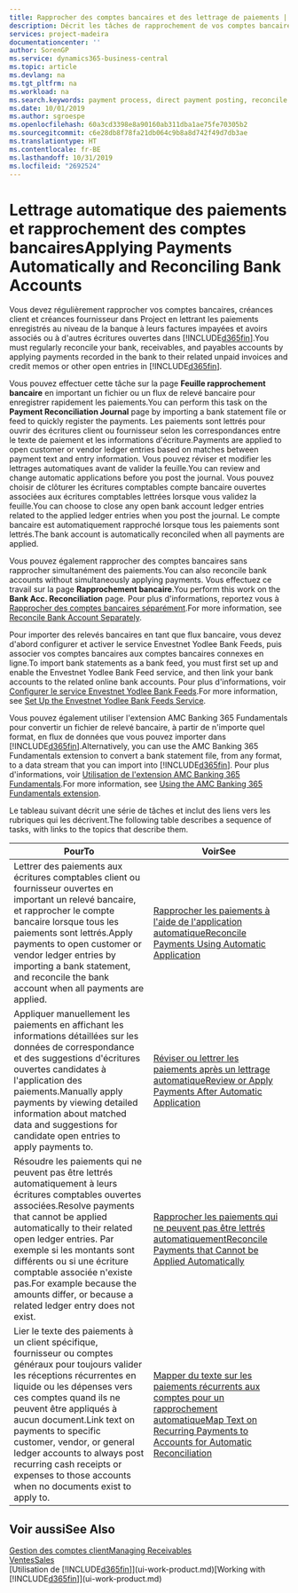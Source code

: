 ```yaml
---
title: Rapprocher des comptes bancaires et des lettrage de paiements | Microsoft Docs
description: Décrit les tâches de rapprochement de vos comptes bancaires, client, et fournisseur, valider des règlements ou des frais, et lettrer des paiements automatiquement.
services: project-madeira
documentationcenter: ''
author: SorenGP
ms.service: dynamics365-business-central
ms.topic: article
ms.devlang: na
ms.tgt_pltfrm: na
ms.workload: na
ms.search.keywords: payment process, direct payment posting, reconcile payment, expenses, cash receipts
ms.date: 10/01/2019
ms.author: sgroespe
ms.openlocfilehash: 60a3cd3398e8a90160ab311dba1ae75fe70305b2
ms.sourcegitcommit: c6e28db8f78fa21db064c9b8a8d742f49d7db3ae
ms.translationtype: HT
ms.contentlocale: fr-BE
ms.lasthandoff: 10/31/2019
ms.locfileid: "2692524"
---
```

# <a name="applying-payments-automatically-and-reconciling-bank-accounts"></a><span data-ttu-id="8ed16-103">Lettrage automatique des paiements et rapprochement des comptes bancaires</span><span class="sxs-lookup"><span data-stu-id="8ed16-103">Applying Payments Automatically and Reconciling Bank Accounts</span></span>
<span data-ttu-id="8ed16-104">Vous devez régulièrement rapprocher vos comptes bancaires, créances client et créances fournisseur dans Project en lettrant les paiements enregistrés au niveau de la banque à leurs factures impayées et avoirs associés ou à d'autres écritures ouvertes dans [!INCLUDE[d365fin](includes/d365fin_md.md)].</span><span class="sxs-lookup"><span data-stu-id="8ed16-104">You must regularly reconcile your bank, receivables, and payables accounts by applying payments recorded in the bank to their related unpaid invoices and credit memos or other open entries in [!INCLUDE[d365fin](includes/d365fin_md.md)].</span></span>  

<span data-ttu-id="8ed16-105">Vous pouvez effectuer cette tâche sur la page **Feuille rapprochement bancaire** en important un fichier ou un flux de relevé bancaire pour enregistrer rapidement les paiements.</span><span class="sxs-lookup"><span data-stu-id="8ed16-105">You can perform this task on the **Payment Reconciliation Journal** page by importing a bank statement file or feed to quickly register the payments.</span></span> <span data-ttu-id="8ed16-106">Les paiements sont lettrés pour ouvrir des écritures client ou fournisseur selon les correspondances entre le texte de paiement et les informations d'écriture.</span><span class="sxs-lookup"><span data-stu-id="8ed16-106">Payments are applied to open customer or vendor ledger entries based on matches between payment text and entry information.</span></span> <span data-ttu-id="8ed16-107">Vous pouvez réviser et modifier les lettrages automatiques avant de valider la feuille.</span><span class="sxs-lookup"><span data-stu-id="8ed16-107">You can review and change automatic applications before you post the journal.</span></span> <span data-ttu-id="8ed16-108">Vous pouvez choisir de clôturer les écritures comptables compte bancaire ouvertes associées aux écritures comptables lettrées lorsque vous validez la feuille.</span><span class="sxs-lookup"><span data-stu-id="8ed16-108">You can choose to close any open bank account ledger entries related to the applied ledger entries when you post the journal.</span></span> <span data-ttu-id="8ed16-109">Le compte bancaire est automatiquement rapproché lorsque tous les paiements sont lettrés.</span><span class="sxs-lookup"><span data-stu-id="8ed16-109">The bank account is automatically reconciled when all payments are applied.</span></span>

<span data-ttu-id="8ed16-110">Vous pouvez également rapprocher des comptes bancaires sans rapprocher simultanément des paiements.</span><span class="sxs-lookup"><span data-stu-id="8ed16-110">You can also reconcile bank accounts without simultaneously applying payments.</span></span> <span data-ttu-id="8ed16-111">Vous effectuez ce travail sur la page **Rapprochement bancaire**.</span><span class="sxs-lookup"><span data-stu-id="8ed16-111">You perform this work on the **Bank Acc. Reconciliation** page.</span></span> <span data-ttu-id="8ed16-112">Pour plus d'informations, reportez vous à [Rapprocher des comptes bancaires séparément](bank-how-reconcile-bank-accounts-separately.md).</span><span class="sxs-lookup"><span data-stu-id="8ed16-112">For more information, see [Reconcile Bank Account Separately](bank-how-reconcile-bank-accounts-separately.md).</span></span>   

<span data-ttu-id="8ed16-113">Pour importer des relevés bancaires en tant que flux bancaire, vous devez d'abord configurer et activer le service Envestnet Yodlee Bank Feeds, puis associer vos comptes bancaires aux comptes bancaires connexes en ligne.</span><span class="sxs-lookup"><span data-stu-id="8ed16-113">To import bank statements as a bank feed, you must first set up and enable the Envestnet Yodlee Bank Feed service, and then link your bank accounts to the related online bank accounts.</span></span> <span data-ttu-id="8ed16-114">Pour plus d'informations, voir [Configurer le service Envestnet Yodlee Bank Feeds](bank-how-setup-bank-statement-service.md).</span><span class="sxs-lookup"><span data-stu-id="8ed16-114">For more information, see [Set Up the Envestnet Yodlee Bank Feeds Service](bank-how-setup-bank-statement-service.md).</span></span>  

<span data-ttu-id="8ed16-115">Vous pouvez également utiliser l'extension AMC Banking 365 Fundamentals pour convertir un fichier de relevé bancaire, à partir de n'importe quel format, en flux de données que vous pouvez importer dans [!INCLUDE[d365fin](includes/d365fin_md.md)].</span><span class="sxs-lookup"><span data-stu-id="8ed16-115">Alternatively, you can use the AMC Banking 365 Fundamentals extension to convert a bank statement file, from any format, to a data stream that you can import into [!INCLUDE[d365fin](includes/d365fin_md.md)].</span></span> <span data-ttu-id="8ed16-116">Pour plus d'informations, voir [Utilisation de l'extension AMC Banking 365 Fundamentals](ui-extensions-amc-banking.md).</span><span class="sxs-lookup"><span data-stu-id="8ed16-116">For more information, see [Using the AMC Banking 365 Fundamentals extension](ui-extensions-amc-banking.md).</span></span>  

<span data-ttu-id="8ed16-117">Le tableau suivant décrit une série de tâches et inclut des liens vers les rubriques qui les décrivent.</span><span class="sxs-lookup"><span data-stu-id="8ed16-117">The following table describes a sequence of tasks, with links to the topics that describe them.</span></span>  

| <span data-ttu-id="8ed16-118">Pour</span><span class="sxs-lookup"><span data-stu-id="8ed16-118">To</span></span> | <span data-ttu-id="8ed16-119">Voir</span><span class="sxs-lookup"><span data-stu-id="8ed16-119">See</span></span> |
| --- | --- |
| <span data-ttu-id="8ed16-120">Lettrer des paiements aux écritures comptables client ou fournisseur ouvertes en important un relevé bancaire, et rapprocher le compte bancaire lorsque tous les paiements sont lettrés.</span><span class="sxs-lookup"><span data-stu-id="8ed16-120">Apply payments to open customer or vendor ledger entries by importing a bank statement, and reconcile the bank account when all payments are applied.</span></span> |[<span data-ttu-id="8ed16-121">Rapprocher les paiements à l'aide de l'application automatique</span><span class="sxs-lookup"><span data-stu-id="8ed16-121">Reconcile Payments Using Automatic Application</span></span>](receivables-how-reconcile-payments-auto-application.md) |
| <span data-ttu-id="8ed16-122">Appliquer manuellement les paiements en affichant les informations détaillées sur les données de correspondance et des suggestions d'écritures ouvertes candidates à l'application des paiements.</span><span class="sxs-lookup"><span data-stu-id="8ed16-122">Manually apply payments by viewing detailed information about matched data and suggestions for candidate open entries to apply payments to.</span></span> |[<span data-ttu-id="8ed16-123">Réviser ou lettrer les paiements après un lettrage automatique</span><span class="sxs-lookup"><span data-stu-id="8ed16-123">Review or Apply Payments After Automatic Application</span></span>](receivables-how-review-apply-payments-auto-application.md) |
| <span data-ttu-id="8ed16-124">Résoudre les paiements qui ne peuvent pas être lettrés automatiquement à leurs écritures comptables ouvertes associées.</span><span class="sxs-lookup"><span data-stu-id="8ed16-124">Resolve payments that cannot be applied automatically to their related open ledger entries.</span></span> <span data-ttu-id="8ed16-125">Par exemple si les montants sont différents ou si une écriture comptable associée n'existe pas.</span><span class="sxs-lookup"><span data-stu-id="8ed16-125">For example because the amounts differ, or because a related ledger entry does not exist.</span></span> |[<span data-ttu-id="8ed16-126">Rapprocher les paiements qui ne peuvent pas être lettrés automatiquement</span><span class="sxs-lookup"><span data-stu-id="8ed16-126">Reconcile Payments that Cannot be Applied Automatically</span></span>](receivables-how-reconcile-payments-cannot-apply-auto.md) |
| <span data-ttu-id="8ed16-127">Lier le texte des paiements à un client spécifique, fournisseur ou comptes généraux pour toujours valider les réceptions récurrentes en liquide ou les dépenses vers ces comptes quand ils ne peuvent être appliqués à aucun document.</span><span class="sxs-lookup"><span data-stu-id="8ed16-127">Link text on payments to specific customer, vendor, or general ledger accounts to always post recurring cash receipts or expenses to those accounts when no documents exist to apply to.</span></span> |[<span data-ttu-id="8ed16-128">Mapper du texte sur les paiements récurrents aux comptes pour un rapprochement automatique</span><span class="sxs-lookup"><span data-stu-id="8ed16-128">Map Text on Recurring Payments to Accounts for Automatic Reconciliation</span></span>](receivables-how-map-text-recurring-payments-accounts-auto-reconcilliation.md) |

## <a name="see-also"></a><span data-ttu-id="8ed16-129">Voir aussi</span><span class="sxs-lookup"><span data-stu-id="8ed16-129">See Also</span></span>
[<span data-ttu-id="8ed16-130">Gestion des comptes client</span><span class="sxs-lookup"><span data-stu-id="8ed16-130">Managing Receivables</span></span>](receivables-manage-receivables.md)  
[<span data-ttu-id="8ed16-131">Ventes</span><span class="sxs-lookup"><span data-stu-id="8ed16-131">Sales</span></span>](sales-manage-sales.md)  
<span data-ttu-id="8ed16-132">[Utilisation de [!INCLUDE[d365fin](includes/d365fin_md.md)]](ui-work-product.md)</span><span class="sxs-lookup"><span data-stu-id="8ed16-132">[Working with [!INCLUDE[d365fin](includes/d365fin_md.md)]](ui-work-product.md)</span></span>
